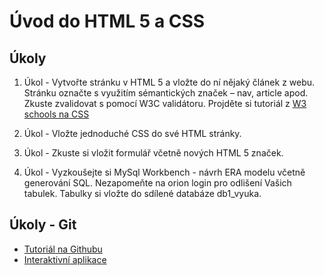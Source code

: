 # Úvod do HTML 5 a CSS

## Úkoly

1. Úkol - Vytvořte stránku v HTML 5 a vložte do ní nějaký článek z webu. Stránku označte s využitím sémantických 
značek – nav, article apod. Zkuste zvalidovat s pomocí W3C validátoru. Projděte si tutoriál z 
[W3 schools na CSS](http://www.w3schools.com/css/default.asp)

2. Úkol - Vložte jednoduché CSS do své HTML stránky.
3. Úkol - Zkuste si vložit formulář včetně nových HTML 5 značek.
4. Úkol - Vyzkoušejte si MySql Workbench - návrh ERA modelu včetně generování SQL. Nezapomeňte na orion login pro odlišení 
Vašich tabulek. Tabulky si vložte do sdílené databáze db1_vyuka.


## Úkoly - Git

  * [Tutoriál na Githubu](https://guides.github.com/activities/hello-world/)
  * [Interaktivní aplikace](https://try.github.io/levels/1/challenges/1)


